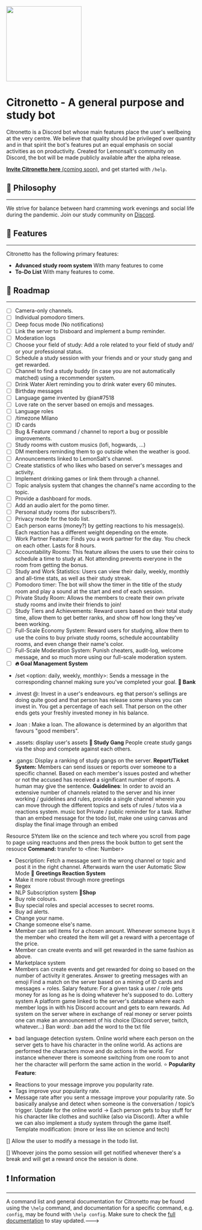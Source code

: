 <img src="https://media.discordapp.net/attachments/812014361752895529/931258758082998324/Opera_senza_titolo_80.png" data-canonical-src="https://gyazo.com/eb5c5741b6a9a16c692170a41a49c858.png" width="200" height="200" />

# Citronetto - A general purpose and study bot
Citronetto is a Discord bot whose main features place the user's wellbeing at the very centre. We believe that quality should be privileged over quantity and in that spirit the bot's features put an equal emphasis on social activities as on productivity. Created for Lemonsalt's community on Discord, the bot will be made publicly available after the alpha release.

[**Invite Citronetto here** (coming soon)](https://www.lemonsalt.studio/), and get started with `/help`.

## 💭 Philosophy
------------
We strive for balance between hard cramming work evenings and social life during the pandemic. 
Join our study community on [Discord](https://discord.gg/XFv6cYQQfv). 


## 📙 Features
------------
Citronetto has the following primary features:
- **Advanced study room system**
With many features to come  
- **To-Do List**
With many features to come.

## 🎯 Roadmap
------------
- [ ] Camera-only channels.
- [ ] Individual pomodoro timers.
- [ ] Deep focus mode (No notifications)
- [ ] Link the server to Disboard and implement a bump reminder.
- [ ] Moderation logs
- [ ] Choose your field of study: Add a role related to your field of study and/ or your professional status.
- [ ] Schedule a study session with your friends and or your study gang and get rewarded.
- [ ] Channel to find a study buddy (in case you are not automatically matched) using a recommender system.
- [ ] Drink Water Alert reminding you to drink water every 60 minutes.
- [ ] Birthday messages
- [ ] Language game invented by @ian#7518
- [ ] Love rate on the server based on emojis and messages.
- [ ] Language roles
- [ ] /timezone Milano
- [ ] ID cards
- [ ] Bug & Feature command / channel to report a bug or possible improvements.
- [ ] Study rooms with custom musics (lofi, hogwards, ...)
- [ ] DM members reminding them to go outside when the weather is good.
- [ ] Announcements linked to LemonSalt's channel.
- [ ] Create statistics of who likes who based on server's messages and activity.
- [ ] Implement drinking games or link them through a channel.
- [ ] Topic analysis system that changes the channel's name according to the topic.
- [ ] Provide a dashboard for mods.
- [ ] Add an audio alert for the pomo timer.
- [ ] Personal study rooms (for subscribers?).
- [ ] Privacy mode for the todo list.
- [ ] Each person earns (money?) by getting reactions to his message(s). Each reaction has a different weight depending on the emote.
- [ ] Work Partner Feature: Finds you a work partner for the day. You check on each other. Lasts for 8 hours.
- [ ] Accountability Rooms: This feature allows the users to use their coins to schedule a time to study at. Not attending prevents everyone in the room from getting the bonus.
- [ ] Study and Work Statistics: Users can view their daily, weekly, monthly and all-time stats, as well as their study streak.
- [ ] Pomodoro timer: The bot will show the timer in the title of the study room and play a sound at the start and end of each session.
- [ ] Private Study Room: Allows the members to create their own private study rooms and invite their friends to join!
- [ ] Study Tiers and Achievements: Reward users based on their total study time, allow them to get better ranks, and show off how long they've been working.
- [ ] Full-Scale Economy System: Reward users for studying, allow them to use the coins to buy private study rooms, schedule accountability rooms, and even change their name's color.
- [ ] Full-Scale Moderation System: Punish cheaters, audit-log, welcome message, and so much more using our full-scale moderation system.
- [ ] **🔥 Goal Management System**
- /set <my goal> <option: daily, weekly, monthly>: Sends a message in the corresponding channel making sure you've completed your goal.
  **🏦 Bank**

- .invest @<user>: Invest in a user's endeavours. eg that person's sellings are doing quite good and that person has release some shares you can invest in. You get a percentage of each sell. That person on the other ends gets your freshly invested money in his balance.
- .loan <amount>: Make a loan. The allowance is determined by an algorithm that favours "good members". 
- .assets: display user's assets
  **👊 Study Gang** 
People create study gangs via the shop and compete against each others. 
- .gangs: Display a ranking of study gangs on the server.
  **Report/Ticket System:** 
Members can send issues or reports over someone to a specific channel. Based on each member's issues posted and whether or not the accused has received a significant number of reports. A human may give the sentence.
  **Guidelines**: In order to avoid an extensive number of channels related to the server and his inner working / guidelines and rules, provide a single channel wherein you can move through the different topics and sets of rules / tutos via a reactions system.
  music bot
  Private / public reminder for a task.
  Rather than an embed message for the todo list, make one using canvas and display the final image through an embed

Resource SYstem like on the science and tech where you scroll from page to page using reactuons and then press the book button to get sent the resouce
  **Command:** transfer <message ID> to <channel> <warn true-false> <fine: Number>
- Description: Fetch a message sent in the wrong channel or topic and post it in the right channel. Afterwards warn the user
  Automatic Slow Mode
  👋  **Greetings Reaction System**
- Make it more robust through more greetings
- Regex
- NLP
  Subscription system
  **🛒Shop**
- Buy role colours.
- Buy special roles and special accesses to secret rooms.
- Buy ad alerts.
- Change your name.
- Change someone else's name.
- Member can sell items for a chosen amount. Whenever someone buys it the member who created the item will get a reward with a percentage of the price.
- Member can create events and will get rewarded in the same fashion as above.
- Marketplace system
- Members can create events and get rewarded for doing so based on the number of activity it generates.
  Answer to greeting messages with an emoji
  Find a match on the server based on a mining of ID cards and messages + roles.
  Salary feature: For a given task a user / role gets money for as long as he is doing whatever he's supposed to do.
Lottery system 
 A platform game linked to the server's database where each member logs in with his Discord account and gets to earn rewards.
 Ad system on the server where in exchange of real money or server points one can make an announcement of his choice (Discord server, twitch, whatever...)
 Ban word: .ban <word>
add the word to the txt file
+ bad language detection system.
 Online world where each person on the server gets to have his character in the online world. As actions are performed the characters move and do actions in the world. For instance whenever there is someone switching from one room to anot her the character will perform the same action in the world. 
 ⭐️  __Popularity Feature__:
- Reactions to your message improve you popularity rate.
- Tags improve your popularity rate.
- Message rate after you sent a message improve your popularity rate. So basically analyse and detect when someone is the conversation / topic’s trigger.
 Update for the online world -> Each person gets to buy stuff for his character like clothes and suchlike (also via Discord). After a while we can also implement a study system through the game itself.
 Template modification: (more or less like on science and tech)


[] Allow the user to modify a message in the todo list.
 
[] Whoever joins the pomo session will get notified whenever there's a break and will get a reward once the session is done.
## ❗️ Information
------------
A command list and general documentation for Citronetto may be found using the `\help` command, and documentation for a specific command, e.g. `config`, may be found with `\help config`.
Make sure to check the [full documentation]() to stay updated.--->
